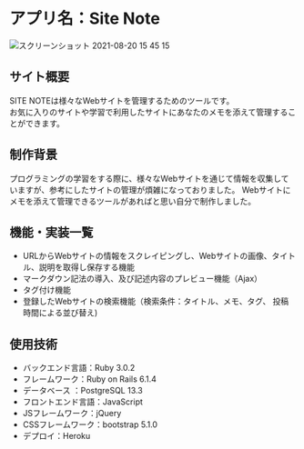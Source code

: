 # アプリ名：Site Note
![スクリーンショット 2021-08-20 15 45 15](https://user-images.githubusercontent.com/79825084/130191911-5f40cb62-2532-434e-84b0-01642dd15278.png)

## サイト概要
  SITE NOTEは様々なWebサイトを管理するためのツールです。 <br/>お気に入りのサイトや学習で利用したサイトにあなたのメモを添えて管理することができます。
  
## 制作背景
  プログラミングの学習をする際に、様々なWebサイトを通じて情報を収集していますが、参考にしたサイトの管理が煩雑になっておりました。
  Webサイトにメモを添えて管理できるツールがあればと思い自分で制作しました。
  
## 機能・実装一覧
- URLからWebサイトの情報をスクレイピングし、Webサイトの画像、タイトル、説明を取得し保存する機能
- マークダウン記法の導入、及び記述内容のプレビュー機能（Ajax）
- タグ付け機能
- 登録したWebサイトの検索機能（検索条件：タイトル、メモ、タグ、 投稿時間による並び替え)

## 使用技術

- バックエンド言語：Ruby 3.0.2
- フレームワーク：Ruby on Rails 6.1.4  
- データベース ：PostgreSQL 13.3
- フロントエンド言語：JavaScript
- JSフレームワーク：jQuery
- CSSフレームワーク：bootstrap 5.1.0
- デプロイ：Heroku


